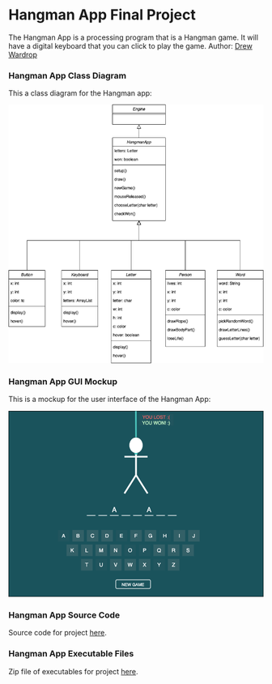 
# Hangman App Final Project

The Hangman App is a processing program that is a Hangman game.  It will have a digital keyboard that you can click to play the game.
Author: [Drew Wardrop](mailto:drewwardrop@icloud.com)

### Hangman App Class Diagram

This a class diagram for the Hangman app:

![Hangman App Class Diagram](https://github.com/drewwardrop/ProgrammingPortfolio/blob/gh-pages/src/HangmanApp/hangman-app-class-diagram.png?raw=true)

### Hangman App GUI Mockup

This is a mockup for the user interface of the Hangman App:

![Hangman App GUI Mockup](https://github.com/drewwardrop/ProgrammingPortfolio/blob/gh-pages/src/HangmanApp/hangman-app-gui-mockup.png)


### Hangman App Source Code

Source code for project [here](https://github.com/drewwardrop/ProgrammingPortfolio/tree/gh-pages/src/HangmanApp/src).

### Hangman App Executable Files

Zip file of executables for project [here](https://github.com/drewwardrop/ProgrammingPortfolio/tree/gh-pages/src/HangmanApp/Executables.zip).
